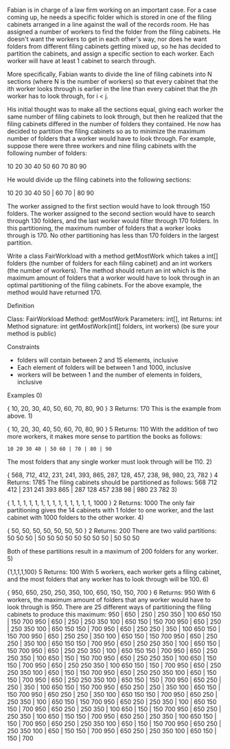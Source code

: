 Fabian is in charge of a law firm working on an important case. For a case coming up, he needs a specific folder which is stored in one of the filing cabinets arranged in a line against the wall of the records room. He has assigned a number of workers to find the folder from the filing cabinets. He doesn't want the workers to get in each other's way, nor does he want folders from different filing cabinets getting mixed up, so he has decided to partition the cabinets, and assign a specific section to each worker. Each worker will have at least 1 cabinet to search through.



More specifically, Fabian wants to divide the line of filing cabinets into N sections (where N is the number of workers) so that every cabinet that the ith worker looks through is earlier in the line than every cabinet that the jth worker has to look through, for i < j.



His initial thought was to make all the sections equal, giving each worker the same number of filing cabinets to look through, but then he realized that the filing cabinets differed in the number of folders they contained. He now has decided to partition the filing cabinets so as to minimize the maximum number of folders that a worker would have to look through. For example, suppose there were three workers and nine filing cabinets with the following number of folders:

10 20 30 40 50 60 70 80 90


He would divide up the filing cabinets into the following sections:

10 20 30 40 50 | 60 70 | 80 90


The worker assigned to the first section would have to look through 150 folders. The worker assigned to the second section would have to search through 130 folders, and the last worker would filter through 170 folders. In this partitioning, the maximum number of folders that a worker looks through is 170. No other partitioning has less than 170 folders in the largest partition.



Write a class FairWorkload with a method getMostWork which takes a int[] folders (the number of folders for each filing cabinet) and an int workers (the number of workers). The method should return an int which is the maximum amount of folders that a worker would have to look through in an optimal partitioning of the filing cabinets. For the above example, the method would have returned 170.
 
Definition
    	
Class:	FairWorkload
Method:	getMostWork
Parameters:	int[], int
Returns:	int
Method signature:	int getMostWork(int[] folders, int workers)
(be sure your method is public)
    
 
Constraints
-	folders will contain between 2 and 15 elements, inclusive
-	Each element of folders will be between 1 and 1000, inclusive
-	workers will be between 1 and the number of elements in folders, inclusive
 
Examples
0)	
    	
{ 10, 20, 30, 40, 50, 60, 70, 80, 90 }
3
Returns: 170
This is the example from above.
1)	
    	
{ 10, 20, 30, 40, 50, 60, 70, 80, 90 }
5
Returns: 110
With the addition of two more workers, it makes more sense to partition the books as follows:

	10 20 30 40 | 50 60 | 70 | 80 | 90


The most folders that any single worker must look through will be 110.
2)	
    	
{ 568, 712, 412, 231, 241, 393, 865, 287, 128, 457, 238, 98, 980, 23, 782 }
4
Returns: 1785
The filing cabinets should be partitioned as follows:
	568 712 412 | 231 241 393 865 | 287 128 457 238 98 | 980 23 782
3)	
    	
{ 1, 1, 1, 1, 1, 1, 1, 1, 1, 1, 1, 1, 1, 1, 1000 }
2
Returns: 1000
The only fair partitioning gives the 14 cabinets with 1 folder to one worker, and the last cabinet with 1000 folders to the other worker.
4)	
    	
{ 50, 50, 50, 50, 50, 50, 50 }
2
Returns: 200
There are two valid partitions:
	50 50 50 | 50 50 50 50
	50 50 50 50 | 50 50 50


Both of these partitions result in a maximum of 200 folders for any worker.
5)	
    	
{1,1,1,1,100}
5
Returns: 100
With 5 workers, each worker gets a filing cabinet, and the most folders that any worker has to look through will be 100.
6)	
    	
{ 950, 650, 250, 250, 350, 100, 650, 150, 150, 700 }
6
Returns: 950
With 6 workers, the maximum amount of folders that any worker would have to look through is 950. There are 25 different ways of partitioning the filing cabinets to produce this maximum:
	950 | 650 | 250 | 250 350 | 100 650 150 | 150 700
	950 | 650 | 250 | 250 350 100 | 650 150 | 150 700
	950 | 650 | 250 | 250 350 100 | 650 150 150 | 700
	950 | 650 | 250 250 | 350 | 100 650 150 | 150 700
	950 | 650 | 250 250 | 350 100 | 650 150 | 150 700
	950 | 650 | 250 250 | 350 100 | 650 150 150 | 700
	950 | 650 | 250 250 350 | 100 | 650 150 | 150 700
	950 | 650 | 250 250 350 | 100 | 650 150 150 | 700
	950 | 650 | 250 250 350 | 100 650 | 150 | 150 700
	950 | 650 | 250 250 350 | 100 650 | 150 150 | 700
	950 | 650 | 250 250 350 | 100 650 150 | 150 | 700
	950 | 650 | 250 250 350 100 | 650 | 150 | 150 700
	950 | 650 | 250 250 350 100 | 650 | 150 150 | 700
	950 | 650 | 250 250 350 100 | 650 150 | 150 | 700
	950 | 650 250 | 250 | 350 | 100 650 150 | 150 700
	950 | 650 250 | 250 | 350 100 | 650 150 | 150 700
	950 | 650 250 | 250 | 350 100 | 650 150 150 | 700
	950 | 650 250 | 250 350 | 100 | 650 150 | 150 700
	950 | 650 250 | 250 350 | 100 | 650 150 150 | 700
	950 | 650 250 | 250 350 | 100 650 | 150 | 150 700
	950 | 650 250 | 250 350 | 100 650 | 150 150 | 700
	950 | 650 250 | 250 350 | 100 650 150 | 150 | 700
	950 | 650 250 | 250 350 100 | 650 | 150 | 150 700
	950 | 650 250 | 250 350 100 | 650 | 150 150 | 700
	950 | 650 250 | 250 350 100 | 650 150 | 150 | 700